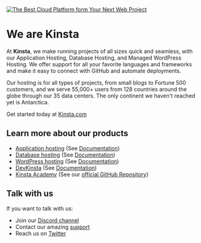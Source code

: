 [![The Best Cloud Platform form Your Next Web Project](https://user-images.githubusercontent.com/2342458/201701150-5f80b68d-ba57-4076-9b17-2de491746c54.png)](https://kinsta.com)

# We are Kinsta

At **Kinsta**, we make running projects of all sizes quick and seamless, with our Application Hosting, Database Hosting, and Managed WordPress Hosting. We offer support for all your favorite languages and frameworks and make it easy to connect with GitHub and automate deployments.

Our hosting is for all types of projects, from small blogs to Fortune 500 customers, and we serve 55,000+ users from 128 countries around the globe through our 35 data centers. The only continent we haven't reached yet is Antarctica.

Get started today at [Kinsta.com](https://kinsta.com)

## Learn more about our products
- [Application hosting](https://kinsta.com/application-hosting/) (See [Documentation](https://kinsta.com/docs/application-hosting/))
- [Database hosting](https://kinsta.com/database-hosting/) (See [Documentation](https://kinsta.com/docs/database-hosting/))
- [WordPress hosting](https://kinsta.com/wordpress-hosting/) (See [Documentation](https://kinsta.com/docs/wordpress-hosting/))
- [DevKinsta](https://kinsta.com/devkinsta/) (See [Documentation](https://kinsta.com/knowledgebase/devkinsta/))
- [Kinsta Academy](https://kinsta.com/academy/) (See our [official GitHub Repository](https://github.com/kinsta-academy))

## Talk with us
If you want to talk with us:
- Join our [Discord channel](https://discord.gg/vjRPMhFaBA)
- Contact our amazing [support](https://kinsta.com/kinsta-support/)
- Reach us on [Twitter](https://twitter.com/kinsta)
